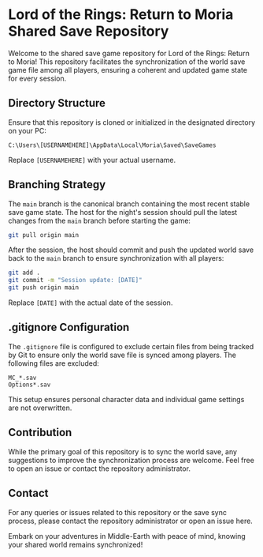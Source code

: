 # Lord of the Rings: Return to Moria Shared Save Repository

Welcome to the shared save game repository for Lord of the Rings: Return to Moria! This repository facilitates the synchronization of the world save game file among all players, ensuring a coherent and updated game state for every session.

## Directory Structure

Ensure that this repository is cloned or initialized in the designated directory on your PC:

```plaintext
C:\Users\[USERNAMEHERE]\AppData\Local\Moria\Saved\SaveGames
```

Replace `[USERNAMEHERE]` with your actual username.

## Branching Strategy

The `main` branch is the canonical branch containing the most recent stable save game state. The host for the night's session should pull the latest changes from the `main` branch before starting the game:

```bash
git pull origin main
```

After the session, the host should commit and push the updated world save back to the `main` branch to ensure synchronization with all players:

```bash
git add .
git commit -m "Session update: [DATE]"
git push origin main
```

Replace `[DATE]` with the actual date of the session.

## .gitignore Configuration

The `.gitignore` file is configured to exclude certain files from being tracked by Git to ensure only the world save file is synced among players. The following files are excluded:

```plaintext
MC_*.sav
Options*.sav
```

This setup ensures personal character data and individual game settings are not overwritten.

## Contribution

While the primary goal of this repository is to sync the world save, any suggestions to improve the synchronization process are welcome. Feel free to open an issue or contact the repository administrator.

## Contact

For any queries or issues related to this repository or the save sync process, please contact the repository administrator or open an issue here.

Embark on your adventures in Middle-Earth with peace of mind, knowing your shared world remains synchronized!
